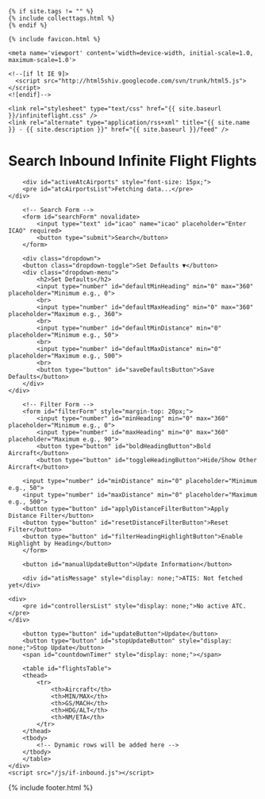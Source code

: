 <!DOCTYPE html>
<html>
  <head>
    <title>Infinite Flight Inbound Search</title>
     
    {% if site.tags != "" %}
    {% include collecttags.html %}
    {% endif %}
    
    {% include favicon.html %}
    
    <meta name='viewport' content='width=device-width, initial-scale=1.0, maximum-scale=1.0'>

    <!--[if lt IE 9]>
      <script src="http://html5shiv.googlecode.com/svn/trunk/html5.js"></script>
    <![endif]-->

    <link rel="stylesheet" type="text/css" href="{{ site.baseurl }}/infiniteflight.css" />
    <link rel="alternate" type="application/rss+xml" title="{{ site.name }} - {{ site.description }}" href="{{ site.baseurl }}/feed" />
  </head>

  <body>
    <div class="container">
        <h1>Search Inbound Infinite Flight Flights</h1>
        
        <div id="activeAtcAirports" style="font-size: 15px;">
        <pre id="atcAirportsList">Fetching data...</pre>
    </div>

        <!-- Search Form -->
        <form id="searchForm" novalidate>
            <input type="text" id="icao" name="icao" placeholder="Enter ICAO" required>
            <button type="submit">Search</button>
        </form>
        
        <div class="dropdown">
        <button class="dropdown-toggle">Set Defaults ▼</button>
        <div class="dropdown-menu">
            <h2>Set Defaults</h2>
            <input type="number" id="defaultMinHeading" min="0" max="360" placeholder="Minimum e.g., 0">
            <br>
            <input type="number" id="defaultMaxHeading" min="0" max="360" placeholder="Maximum e.g., 360">
            <br>
            <input type="number" id="defaultMinDistance" min="0" placeholder="Minimum e.g., 50">
            <br>
            <input type="number" id="defaultMaxDistance" min="0" placeholder="Maximum e.g., 500">
            <br>
            <button type="button" id="saveDefaultsButton">Save Defaults</button>
        </div>
    </div>

        <!-- Filter Form -->
        <form id="filterForm" style="margin-top: 20px;">
            <input type="number" id="minHeading" min="0" max="360" placeholder="Minimum e.g., 0">
            <input type="number" id="maxHeading" min="0" max="360" placeholder="Maximum e.g., 90">
            <button type="button" id="boldHeadingButton">Bold Aircraft</button>
            <button type="button" id="toggleHeadingButton">Hide/Show Other Aircraft</button>
            
        <input type="number" id="minDistance" min="0" placeholder="Minimum e.g., 50">
        <input type="number" id="maxDistance" min="0" placeholder="Maximum e.g., 500">
        <button type="button" id="applyDistanceFilterButton">Apply Distance Filter</button>
        <button type="button" id="resetDistanceFilterButton">Reset Filter</button>
        <button type="button" id="filterHeadingHighlightButton">Enable Highlight by Heading</button>
        </form>
        
        <button id="manualUpdateButton">Update Information</button>
        
        <div id="atisMessage" style="display: none;">ATIS: Not fetched yet</div>

    <div>    
        <pre id="controllersList" style="display: none;">No active ATC.</pre>
    </div>

        <button type="button" id="updateButton">Update</button>
        <button type="button" id="stopUpdateButton" style="display: none;">Stop Update</button>
        <span id="countdownTimer" style="display: none;"></span>
        
        <table id="flightsTable">
        <thead>
            <tr>
                <th>Aircraft</th>
                <th>MIN/MAX</th>
                <th>GS/MACH</th>
                <th>HDG/ALT</th>
                <th>NM/ETA</th>
            </tr>
        </thead>
        <tbody>
            <!-- Dynamic rows will be added here -->
        </tbody>
        </table>
    </div>
    <script src="/js/if-inbound.js"></script>
  </body>
  {% include footer.html %} 
</html> 